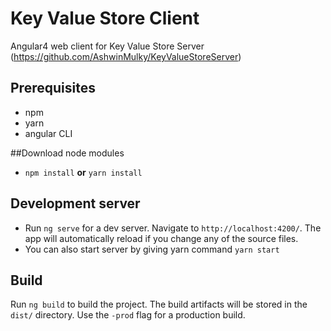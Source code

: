 # Key Value Store Client

Angular4 web client for Key Value Store Server (https://github.com/AshwinMulky/KeyValueStoreServer)

## Prerequisites
- npm
- yarn
- angular CLI

##Download node modules

- `npm install` **or** `yarn install`

## Development server

- Run `ng serve` for a dev server. Navigate to `http://localhost:4200/`. The app will automatically reload if you change any of the source files.
- You can also start server by giving yarn command `yarn start`

## Build

Run `ng build` to build the project. The build artifacts will be stored in the `dist/` directory. Use the `-prod` flag for a production build.
